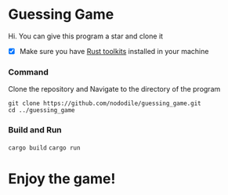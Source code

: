 # Guessing Game
Hi. 
You can give this program a star and clone it


- [x] Make sure you have [Rust toolkits](https://www.rust-lang.org/) installed in your machine

### Command
Clone the repository and Navigate to the directory of the program

```
git clone https://github.com/nododile/guessing_game.git
cd ../guessing_game
```

### Build and Run
```cargo build```
```cargo run```

# Enjoy the game!


